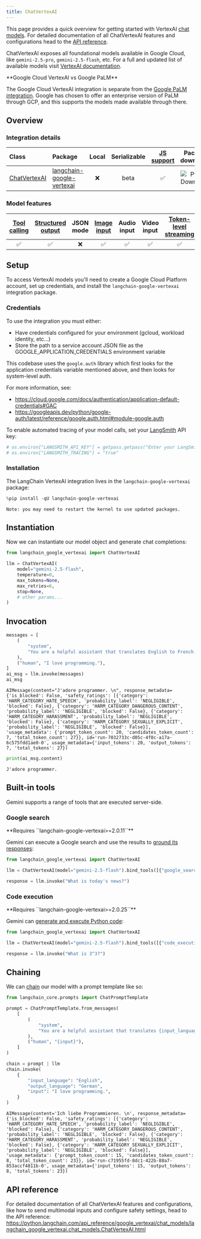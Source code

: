 ```yaml
---
title: ChatVertexAI
---
```


This page provides a quick overview for getting started with VertexAI [chat models](/oss/concepts/chat_models). For detailed documentation of all ChatVertexAI features and configurations head to the [API reference](https://python.langchain.com/api_reference/google_vertexai/chat_models/langchain_google_vertexai.chat_models.ChatVertexAI.html).

ChatVertexAI exposes all foundational models available in Google Cloud, like `gemini-2.5-pro`, `gemini-2.5-flash`, etc. For a full and updated list of available models visit [VertexAI documentation](https://cloud.google.com/vertex-ai/generative-ai/docs/models).

<Info>
**Google Cloud VertexAI vs Google PaLM**


The Google Cloud VertexAI integration is separate from the [Google PaLM integration](/oss/integrations/chat/google_generative_ai/). Google has chosen to offer an enterprise version of PaLM through GCP, and this supports the models made available through there.

</Info>

## Overview
### Integration details

| Class | Package | Local | Serializable | [JS support](https://js.langchain.com/docs/integrations/chat/google_vertex_ai) | Package downloads | Package latest |
| :--- | :--- | :---: | :---: |  :---: | :---: | :---: |
| [ChatVertexAI](https://python.langchain.com/api_reference/google_vertexai/chat_models/langchain_google_vertexai.chat_models.ChatVertexAI.html) | [langchain-google-vertexai](https://python.langchain.com/api_reference/google_vertexai/index.html) | ❌ | beta | ✅ | ![PyPI - Downloads](https://img.shields.io/pypi/dm/langchain-google-vertexai?style=flat-square&label=%20) | ![PyPI - Version](https://img.shields.io/pypi/v/langchain-google-vertexai?style=flat-square&label=%20) |

### Model features
| [Tool calling](/oss/how-to/tool_calling) | [Structured output](/oss/how-to/structured_output/) | JSON mode | [Image input](/oss/how-to/multimodal_inputs/) | Audio input | Video input | [Token-level streaming](/oss/how-to/chat_streaming/) | Native async | [Token usage](/oss/how-to/chat_token_usage_tracking/) | [Logprobs](/oss/how-to/logprobs/) |
| :---: | :---: | :---: | :---: |  :---: | :---: | :---: | :---: | :---: | :---: |
| ✅ | ✅ | ❌ | ✅ | ✅ | ✅ | ✅ | ✅ | ✅ | ❌ |

## Setup

To access VertexAI models you'll need to create a Google Cloud Platform account, set up credentials, and install the `langchain-google-vertexai` integration package.

### Credentials

To use the integration you must either:
- Have credentials configured for your environment (gcloud, workload identity, etc...)
- Store the path to a service account JSON file as the GOOGLE_APPLICATION_CREDENTIALS environment variable

This codebase uses the `google.auth` library which first looks for the application credentials variable mentioned above, and then looks for system-level auth.

For more information, see:
- https://cloud.google.com/docs/authentication/application-default-credentials#GAC
- https://googleapis.dev/python/google-auth/latest/reference/google.auth.html#module-google.auth

To enable automated tracing of your model calls, set your [LangSmith](https://docs.smith.langchain.com/) API key:


```python
# os.environ["LANGSMITH_API_KEY"] = getpass.getpass("Enter your LangSmith API key: ")
# os.environ["LANGSMITH_TRACING"] = "true"
```

### Installation

The LangChain VertexAI integration lives in the `langchain-google-vertexai` package:


```python
%pip install -qU langchain-google-vertexai
```
```output
Note: you may need to restart the kernel to use updated packages.
```
## Instantiation

Now we can instantiate our model object and generate chat completions:


```python
from langchain_google_vertexai import ChatVertexAI

llm = ChatVertexAI(
    model="gemini-2.5-flash",
    temperature=0,
    max_tokens=None,
    max_retries=6,
    stop=None,
    # other params...
)
```

## Invocation


```python
messages = [
    (
        "system",
        "You are a helpful assistant that translates English to French. Translate the user sentence.",
    ),
    ("human", "I love programming."),
]
ai_msg = llm.invoke(messages)
ai_msg
```



```output
AIMessage(content="J'adore programmer. \n", response_metadata={'is_blocked': False, 'safety_ratings': [{'category': 'HARM_CATEGORY_HATE_SPEECH', 'probability_label': 'NEGLIGIBLE', 'blocked': False}, {'category': 'HARM_CATEGORY_DANGEROUS_CONTENT', 'probability_label': 'NEGLIGIBLE', 'blocked': False}, {'category': 'HARM_CATEGORY_HARASSMENT', 'probability_label': 'NEGLIGIBLE', 'blocked': False}, {'category': 'HARM_CATEGORY_SEXUALLY_EXPLICIT', 'probability_label': 'NEGLIGIBLE', 'blocked': False}], 'usage_metadata': {'prompt_token_count': 20, 'candidates_token_count': 7, 'total_token_count': 27}}, id='run-7032733c-d05c-4f0c-a17a-6c575fdd1ae0-0', usage_metadata={'input_tokens': 20, 'output_tokens': 7, 'total_tokens': 27})
```



```python
print(ai_msg.content)
```
```output
J'adore programmer.
```
## Built-in tools

Gemini supports a range of tools that are executed server-side.

### Google search

<Info>
**Requires ``langchain-google-vertexai>=2.0.11``**
</Info>

Gemini can execute a Google search and use the results to [ground its responses](https://ai.google.dev/gemini-api/docs/grounding):


```python
from langchain_google_vertexai import ChatVertexAI

llm = ChatVertexAI(model="gemini-2.5-flash").bind_tools([{"google_search": {}}])

response = llm.invoke("What is today's news?")
```

### Code execution

<Info>
**Requires ``langchain-google-vertexai>=2.0.25``**
</Info>


Gemini can [generate and execute Python code](https://ai.google.dev/gemini-api/docs/code-execution):


```python
from langchain_google_vertexai import ChatVertexAI

llm = ChatVertexAI(model="gemini-2.5-flash").bind_tools([{"code_execution": {}}])

response = llm.invoke("What is 3^3?")
```

## Chaining

We can [chain](/oss/how-to/sequence/) our model with a prompt template like so:


```python
from langchain_core.prompts import ChatPromptTemplate

prompt = ChatPromptTemplate.from_messages(
    [
        (
            "system",
            "You are a helpful assistant that translates {input_language} to {output_language}.",
        ),
        ("human", "{input}"),
    ]
)

chain = prompt | llm
chain.invoke(
    {
        "input_language": "English",
        "output_language": "German",
        "input": "I love programming.",
    }
)
```



```output
AIMessage(content='Ich liebe Programmieren. \n', response_metadata={'is_blocked': False, 'safety_ratings': [{'category': 'HARM_CATEGORY_HATE_SPEECH', 'probability_label': 'NEGLIGIBLE', 'blocked': False}, {'category': 'HARM_CATEGORY_DANGEROUS_CONTENT', 'probability_label': 'NEGLIGIBLE', 'blocked': False}, {'category': 'HARM_CATEGORY_HARASSMENT', 'probability_label': 'NEGLIGIBLE', 'blocked': False}, {'category': 'HARM_CATEGORY_SEXUALLY_EXPLICIT', 'probability_label': 'NEGLIGIBLE', 'blocked': False}], 'usage_metadata': {'prompt_token_count': 15, 'candidates_token_count': 8, 'total_token_count': 23}}, id='run-c71955fd-8dc1-422b-88a7-853accf4811b-0', usage_metadata={'input_tokens': 15, 'output_tokens': 8, 'total_tokens': 23})
```


## API reference

For detailed documentation of all ChatVertexAI features and configurations, like how to send multimodal inputs and configure safety settings, head to the API reference: https://python.langchain.com/api_reference/google_vertexai/chat_models/langchain_google_vertexai.chat_models.ChatVertexAI.html
